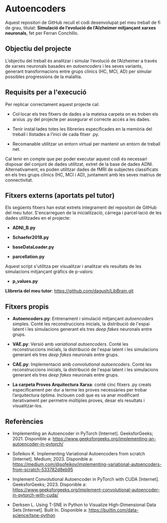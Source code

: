 # Autoencoders

Aquest repositori de GitHub recull el codi desenvolupat pel meu treball de fi de grau, titulat: **Simulació de l’evolució de l’Alzheimer mitjançant xarxes neuronals**, fet per Ferran Conchillo.

## Objectiu del projecte

L’objectiu del treball és analitzar i simular l’evolució de l’Alzheimer a través de xarxes neuronals basades en *autoencoders* i les seves variants, generant transformacions entre grups clínics (HC, MCI, AD) per simular possibles progressions de la malaltia.

## Requisits per a l'execució

Per replicar correctament aquest projecte cal:

- Col·locar els tres fitxers de dades a la mateixa carpeta on es troben els arxius .py del projecte per assegurar el correcte accés a les dades.

- Tenir instal·lades totes les llibreries especificades en la memòria del treball i llistades a l’inici de cada fitxer .py.

- Recomanable utilitzar un entorn virtual per mantenir un entorn de treball net.

Cal tenir en compte que per poder executar aquest codi és necessari disposar del conjunt de dades utilitzat, extret de la base de dades ADNI. Alternativament, es poden utilitzar dades de fMRI de subjectes classificats en els tres grups clínics (HC, MCI i AD), juntament amb les seves matrius de connectivitat.

## Fitxers externs (aportats pel tutor)

Els següents fitxers han estat extrets íntegrament del repositori de GitHub del meu tutor. S'encarreguen de la inicialització, càrrega i parcel·lació de les dades utilitzades en el projecte:

- **ADNI_B.py**

- **Schaefer2018.py**

- **baseDataLoader.py**

- **parcellation.py**

Aquest script s'utilitza per visualitzar i analitzar els resultats de les simulacions mitjançant gràfics de p-valors:

- **p_values.py**

**Llibreria del meu tutor**: https://github.com/dagush/LibBrain.git

## Fitxers propis

- **Autoencoders.py**: Entrenament i simulació mitjançant *autoencoders* simples. Conté les reconstruccions inicials, la distribució de l'espai latent i les simulacions generant els tres *deep fakes* neuronals entre grups.

- **VAE.py**: Versió amb *variational autoencoders*. Conté les reconstruccions inicials, la distribució de l'espai latent i les simulacions generant els tres *deep fakes* neuronals entre grups.

- **CAE.py**: Implementació amb *convolutional autoencoders*. Conté les reconstruccions inicials, la distribució de l'espai latent i les simulacions generant els tres *deep fakes* neuronals entre grups.

- **La carpeta Proves Arquitectura Xarxa**: conté cinc fitxers .py creats específicament per dur a terme les proves necessàries per trobar l’arquitectura òptima. Inclouen codi que es va anar modificant iterativament per permetre múltiples proves, desar els resultats i visualitzar-los.

## Referències

- Implementing an Autoencoder in PyTorch [Internet]. GeeksforGeeks; 2021. Disponible a: https://www.geeksforgeeks.org/implementing-an-autoencoder-in-pytorch/

- Sofeikov K. Implementing Variational Autoencoders from scratch [Internet]. Medium; 2023. Disponible a: https://medium.com/@sofeikov/implementing-variational-autoencoders-from-scratch-533782d8eb95

- Implement Convolutional Autoencoder in PyTorch with CUDA [Internet]. GeeksforGeeks; 2023. Disponible a: https://www.geeksforgeeks.org/implement-convolutional-autoencoder-in-pytorch-with-cuda/

- Derksen L. Using T-SNE in Python to Visualize High-Dimensional Data Sets [Internet]. Built In. Disponible a: https://builtin.com/data-science/tsne-python
